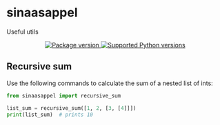 # sinaasappel
Useful utils

<p align="center">
<a href="https://pypi.org/project/sinaasappel" target="_blank">
    <img src="https://img.shields.io/pypi/v/sinaasappel?color=%2334D058&label=pypi%20package" alt="Package version">
</a>
<a href="https://pypi.org/project/sinaasappel" target="_blank">
    <img src="https://img.shields.io/pypi/pyversions/sinaasappel?color=%2334D058" alt="Supported Python versions">
</a>
</p>

## Recursive sum

Use the following commands to calculate the sum of a nested list of ints:

```python
from sinaasappel import recursive_sum

list_sum = recursive_sum([1, 2, [3, [4]]])
print(list_sum)  # prints 10
```

